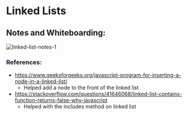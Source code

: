 # Linked Lists

## Notes and Whiteboarding:

![linked-list-notes-1](https://user-images.githubusercontent.com/123340286/230689692-750f6976-0c31-4607-998e-cca03fb2cb5d.png)

### References:

* <https://www.geeksforgeeks.org/javascript-program-for-inserting-a-node-in-a-linked-list/>
  * Helped add a node to the front of the linked list
* <https://stackoverflow.com/questions/41646068/linked-list-contains-function-returns-false-why-javascript>
  * Helped with the includes method on linked list
